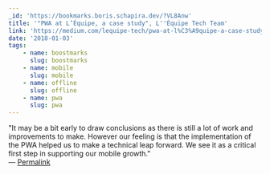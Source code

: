 ```yaml
---
_id: 'https://bookmarks.boris.schapira.dev/?VL8Anw'
title: '"PWA at L’Équipe, a case study", L''Équipe Tech Team'
link: 'https://medium.com/lequipe-tech/pwa-at-l%C3%A9quipe-a-case-study-267aa05cc298'
date: '2018-01-03'
tags:
    - name: boostmarks
      slug: boostmarks
    - name: mobile
      slug: mobile
    - name: offline
      slug: offline
    - name: pwa
      slug: pwa
---
```


&quot;It may be a bit early to draw conclusions as there is still a lot of work
and improvements to make. However our feeling is that the implementation of the
PWA helped us to make a technical leap forward. We see it as a critical first
step in supporting our mobile growth.&quot; <br>&#8212;
<a href="https://bookmarks.boris.schapira.dev/?VL8Anw" title="Permalink">Permalink</a>
